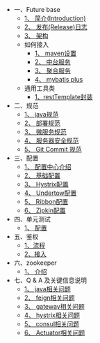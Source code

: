 
* 一、Future base
    * [1、 简介(Introduction)](future-base/简介.md)
    * [2、 发布(Release)日志](future-base/release_log.md)
    * [3、 架构](future-base/整体架构.md)
    * 如何接入
        * [1、 maven设置](future-base/getting_started/maven.md)
        * [2、 中台服务](future-base/getting_started/中台.md)
        * [3、 聚合服务](future-base/getting_started/聚合.md)
        * [4、 mybatis plus](future-base/getting_started/mybatis-plus.md)
    * 通用工具类
        * [1、restTemplate封装](future-base/utils/RestUriBuilder.md)
* 二、规范
    * [1、 java规范](规范/java规范.md)
    * [2、 部署规范](规范/部署.md)
    * [3、 微服务规范](规范/微服务规范.md)
    * [4、 服务器安全规范](规范/服务器安全规范.md)
    * [5、 Git Commit 规范](规范/git-commit规范.md)
* 三、配置
    * [1、 配置中心介绍](config/介绍.md)
    * [2、 基础配置](config/基础.md)
    * [3、 Hystrix配置](config/Hystrix.md)
    * [4、 Undertow配置](config/Undertow.md)
    * [5、 Ribbon配置](config/Ribbon.md)
    * [6、 Zipkin配置](config/zipkin.md)
* 四、单元测试
    * [1、 配置](unit-test/配置.md)
* 五、鉴权
    * [1、流程](auth/流程.md)
    * [2、接入](auth/接入.md)
* 六、zookeeper
    * [1、 介绍](zookeeper/调度.md)
* 七、Q & A 及关键信息说明
    * [1、 java相关问题](q_a/java.md)
    * [2、 feign相关问题](q_a/feign.md)
    * [3、 gateway相关问题](q_a/gateway.md)
    * [4、 hystrix相关问题](q_a/hystrix.md)
    * [5、 consul相关问题](q_a/consul.md)
    * [6、 Actuator相关问题](q_a/actuator.md)
